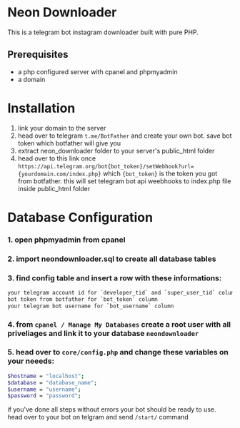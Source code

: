 # Neon Downloader

This is a telegram bot instagram downloader built with pure PHP.

## Prerequisites

- a php configured server with cpanel and phpmyadmin
- a domain

# Installation

1. link your domain to the server
2. head over to telegram `t.me/BotFather` and create your own bot. save bot token which botfather will give you
3. extract neon_downloader folder to your server's public_html folder
4. head over to this link once `https://api.telegram.org/bot{bot_token}/setWebhook?url={yourdomain.com/index.php}` which `{bot_token}` is the token you got from botfather. this will set telegram bot api weebhooks to index.php file inside public_html folder

# Database Configuration

### 1. open phpmyadmin from cpanel
### 2. import neondownloader.sql to create all database tables
### 3. find config table and insert a row with these informations:
```bash
your telegram account id for `developer_tid` and `super_user_tid` columns # you can find your telegram id with the help of t.me/userinfobot
bot token from botfather for `bot_token` column
your telegram bot username for `bot_username` column
```
### 4. from `cpanel / Manage My Databases` create a root user with all priveliages and link it to your database `neondownloader`
### 5. head over to `core/config.php` and change these variables on your neeeds:
```bash
$hostname = "localhost";
$database = "database_name";
$username = "username";
$password = "password";
```

if you've done all steps without errors your bot should be ready to use. head over to your bot on telgram and send `/start/` command 
